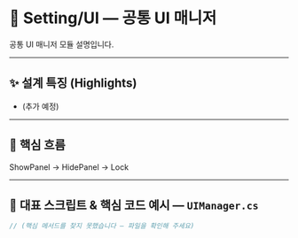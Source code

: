 # 🧭 Setting/UI — 공통 UI 매니저

공통 UI 매니저 모듈 설명입니다.

---

## ✨ 설계 특징 (Highlights)
- (추가 예정)

---

## 🔁 핵심 흐름
ShowPanel → HidePanel → Lock

---

## 🧩 대표 스크립트 & 핵심 코드 예시 — `UIManager.cs`
```csharp
// (핵심 메서드를 찾지 못했습니다 — 파일을 확인해 주세요)
```

